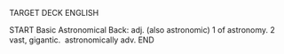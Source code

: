 TARGET DECK
ENGLISH

START
Basic
Astronomical
Back: adj. (also astronomic) 1 of astronomy. 2 vast, gigantic.  astronomically adv.
END

